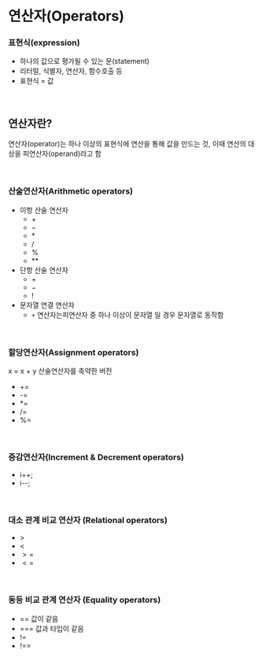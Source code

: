 # 연산자(Operators)

### 표현식(expression)
* 하나의 값으로 평가될 수 있는 문(statement)
* 리터럴, 식별자, 연산자, 함수호출 등
* 표현식 = 값

<br>

## 연산자란?
연산자(operator)는 하나 이상의 표현식에 연산을 통해 값을 만드는 것, 이때 연산의 대상을 피연산자(operand)라고 함

<br>

### 산술연산자(Arithmetic operators)
* 이항 산술 연산자 
    * $+$
    * $-$
    * $*$
    * $/$
    * %
    * $**$
* 단항 산술 연산자
    * $+$
    * $-$
    * !
* 문자열 연결 연산자 
    * `+` 연산자는피연산자 중 하나 이상이 문자열 일 경우 문자열로 동작함

<br>

### 할당연산자(Assignment operators)
x = x + y 산술연산자를 축약한 버전 
* +=
* -=
* *=
* /=
* %=

<br>

### 증감연산자(Increment & Decrement operators)
* i++;
* i--;

<br>

### 대소 관계 비교 연산자 (Relational operators)
* $>$
* $<$
* $>=$
* $<=$

<br>

### 동등 비교 관계 연산자 (Equality operators)
* == 값이 같음
* === 값과 타입이 같음
* !=
* !==